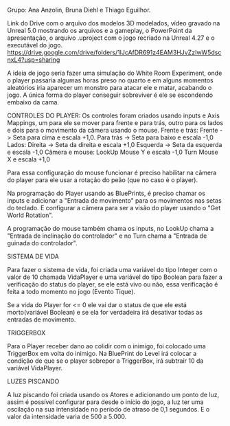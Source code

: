Grupo: Ana Anzolin, Bruna Diehl e Thiago Eguilhor.

Link do Drive com o arquivo dos modelos 3D modelados, vídeo gravado na Unreal 5.0 mostrando os arquivos e a gameplay, o PowerPoint da apresentação, o arquivo .uproject com o jogo recriado na Unreal 4.27 e o executável do jogo.
https://drive.google.com/drive/folders/1lJcAfDR691z4EAM3HJvZzIwW5dscnxL4?usp=sharing

A ideia de jogo seria fazer uma simulação do White Room Experiment, onde o player passaria algumas horas preso no quarto e em alguns momentos aleatórios iria aparecer um monstro para atacar ele e matar, acabando o jogo. A única forma do player conseguir sobreviver é ele se escondendo embaixo da cama.

CONTROLES DO PLAYER:
Os controles foram criados usando inputs e Axis Mappings, um para ele se mover para frente e para trás, outro para os lados e dois para o movimento da câmera usando o mouse.
Frente e trás:
Frente -> Seta para cima e escala +1,0. 
Para trás -> Seta para baixo e escala -1,0
Lados:
Direita -> Seta da direita e escala +1,0
Esquerda -> Seta da esquerda e escala -1,0
Câmera e mouse:
LookUp
Mouse Y e escala -1,0
Turn
Mouse X e escala +1,0

Para essa configuração do mouse funcionar é preciso habilitar na câmera do player para ele usar a rotação do peão (que no caso é o player).

Na programação do Player usando as BluePrints, é preciso chamar os inputs e adicionar a "Entrada de movimento" para os movimentos nas setas do teclado. E configurar a câmera para ser a visão do player usando o "Get World Rotation".

A programação do mouse também chama os inputs, no LookUp chama a "Entrada de inclinação do controlador" e no Turn chama a "Entrada de guinada do controlador".

SISTEMA DE VIDA

Para fazer o sistema de vida, foi criada uma variável do tipo Integer com o valor de 10 chamada VidaPlayer e uma variável do tipo Boolean para fazer a verificação do status do player, se ele está vivo ou não, essa verificação é feita a todo momento no jogo (Evento Tique).

Se a vida do Player for <= 0 ele vai dar o status de que ele está morto(variável Boolean) e se ela for verdadeira irá desativar todas as entradas de movimento.

TRIGGERBOX

Para o Player receber dano ao colidir com o inimigo, foi colocado uma TriggerBox em volta do inimigo. Na BluePrint do Level irá colocar a condição de que se o player sobrepor a TriggerBox, irá subtrair 10 da variável VidaPlayer.

LUZES PISCANDO

A luz piscando foi criada usando os Atores e adicionando um ponto de luz, assim é possível configurar para desde o início do jogo, a luz ter uma oscilação na sua intensidade no período de atraso de 0,1 segundos. E o valor da intensidade varia de 500 a 5.000. 
